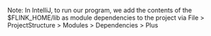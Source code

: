

Note: In IntelliJ, to run our program, we add the contents of the 
$FLINK_HOME/lib as module dependencies to the project via 
File > ProjectStructure > Modules > Dependencies > Plus